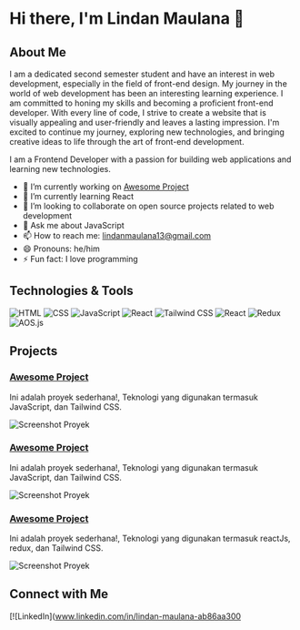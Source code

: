 # Hi there, I'm Lindan Maulana 👋

## About Me
I am a dedicated second semester student and have an interest in web development, especially in the field of front-end design. My journey in the world of web development has been an interesting learning experience. I am committed to honing my skills and becoming a proficient front-end developer. With every line of code, I strive to create a website that is visually appealing and user-friendly and leaves a lasting impression. I'm excited to continue my journey, exploring new technologies, and bringing creative ideas to life through the art of front-end development.

I am a Frontend Developer with a passion for building web applications and learning new technologies.

- 🔭 I’m currently working on [Awesome Project](https://github.com/yourusername/awesome-project)
- 🌱 I’m currently learning React
- 👯 I’m looking to collaborate on open source projects related to web development
- 💬 Ask me about JavaScript
- 📫 How to reach me: [lindanmaulana13@gmail.com](mailto:lindanmaulana13@gmail.com)
- 😄 Pronouns: he/him
- ⚡ Fun fact: I love programming

## Technologies & Tools

![HTML](https://img.shields.io/badge/-HTML-black?style=flat-square&logo=html5)
![CSS](https://img.shields.io/badge/-CSS-black?style=flat-square&logo=css3)
![JavaScript](https://img.shields.io/badge/-JavaScript-black?style=flat-square&logo=javascript)
![React](https://img.shields.io/badge/-React-black?style=flat-square&logo=react)
![Tailwind CSS](https://img.shields.io/badge/-Tailwind_CSS-black?style=flat-square&logo=tailwind-css)
![React](https://img.shields.io/badge/-React-black?style=flat-square&logo=react)
![Redux](https://img.shields.io/badge/-Redux-black?style=flat-square&logo=redux)
![AOS.js](https://img.shields.io/badge/-AOS.js-black?style=flat-square&logo=javascript)



## Projects

### [Awesome Project](https://dnksite-lindanids-projects.vercel.app/)

Ini adalah proyek sederhana!, Teknologi yang digunakan termasuk JavaScript, dan Tailwind CSS.

![Screenshot Proyek](https://i.imgur.com/TDZZb2H.png)

### [Awesome Project](https://linm-store.vercel.app/)

Ini adalah proyek sederhana!, Teknologi yang digunakan termasuk JavaScript, dan Tailwind CSS.

![Screenshot Proyek](https://i.imgur.com/uOq7YL8.png)

### [Awesome Project](https://web-design-cofference.vercel.app/)

Ini adalah proyek sederhana!, Teknologi yang digunakan termasuk reactJs, redux, dan Tailwind CSS.

![Screenshot Proyek](https://i.imgur.com/eq9hEW9.png)

## Connect with Me

[![LinkedIn](www.linkedin.com/in/lindan-maulana-ab86aa300
